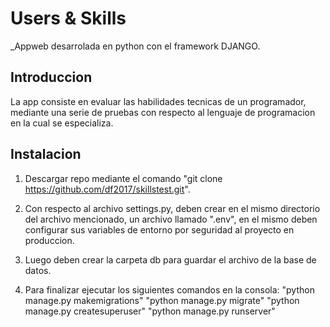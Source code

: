 # Users & Skills
_Appweb desarrolada en python con el framework DJANGO.

## Introduccion
	
La app consiste en evaluar las habilidades tecnicas de un programador, mediante una serie de pruebas con respecto al lenguaje de 	programacion en la cual se especializa.

## Instalacion

1. Descargar repo mediante el comando "git clone https://github.com/df2017/skillstest.git".

2. Con respecto al archivo settings.py, deben crear en el mismo directorio del archivo mencionado, un archivo llamado ".env", en el mismo    deben configurar sus variables de entorno por seguridad al proyecto en produccion.

3. Luego deben crear la carpeta db para guardar el archivo de la base de datos.

4. Para finalizar ejecutar los siguientes comandos en la consola:
	"python manage.py makemigrations"
	"python manage.py migrate"
	"python manage.py createsuperuser"
	"python manage.py runserver"
